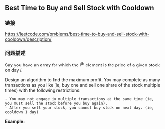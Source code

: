 ## Best Time to Buy and Sell Stock with Cooldown  
### 链接  
https://leetcode.com/problems/best-time-to-buy-and-sell-stock-with-cooldown/description/  
### 问题描述
Say you have an array for which the *i*<sup>th</sup> element is the price of a given stock on day *i*.

Design an algorithm to find the maximum profit. You may complete as many transactions as you like (ie, buy one and sell one share of the stock multiple times) with the following restrictions:

	- You may not engage in multiple transactions at the same time (ie, you must sell the stock before you buy again).
	- After you sell your stock, you cannot buy stock on next day. (ie, cooldown 1 day)

**Example:**
